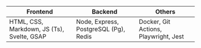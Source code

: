 
| Frontend                           | Backend                  | Others                      |
|------------------------------------|--------------------------|-----------------------------|
| HTML, CSS, Markdown, JS (Ts), Svelte, GSAP | Node, Express, PostgreSQL (Pg), Redis | Docker, Git Actions, Playwright, Jest |
